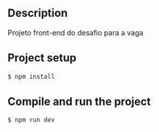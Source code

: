 ## Description

Projeto front-end do desafio para a vaga

## Project setup

```bash
$ npm install
```

## Compile and run the project

```bash
$ npm run dev
```